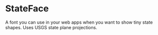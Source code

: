 # StateFace

A font you can use in your web apps when you want to show tiny state shapes. Uses USGS state plane projections. 

